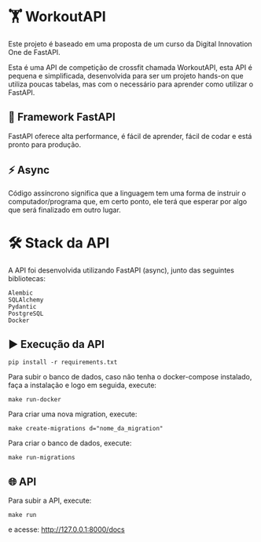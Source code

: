 # 🏋️ WorkoutAPI

Este projeto é baseado em uma proposta de um curso da  Digital Innovation One de  FastAPI. 

Esta é uma API de competição de crossfit chamada WorkoutAPI, esta API é pequena e simplificada, desenvolvida para ser um 
projeto hands-on que utiliza poucas tabelas, mas com o necessário para aprender como utilizar o FastAPI.

## 🚀 Framework FastAPI

FastAPI oferece alta performance, é fácil de aprender, fácil de codar e está pronto para produção.

## ⚡ Async

Código assíncrono significa que a linguagem tem uma forma de instruir o computador/programa que, em certo ponto, ele terá que esperar por algo que será finalizado em outro lugar.


# 🛠️ Stack da API

A API foi desenvolvida utilizando FastAPI (async), junto das seguintes bibliotecas:

    Alembic
    SQLAlchemy
    Pydantic
    PostgreSQL
    Docker



## ▶️ Execução da API

`pip install -r requirements.txt`


Para subir o banco de dados, caso não tenha o docker-compose instalado, faça a instalação e logo em seguida, execute:


`make run-docker`

Para criar uma nova migration, execute:


`make create-migrations d="nome_da_migration"`

Para criar o banco de dados, execute:


`make run-migrations`

## 🌐 API

Para subir a API, execute:


`make run`

e acesse: http://127.0.0.1:8000/docs
